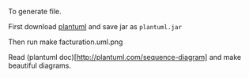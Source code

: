 To generate file.

First download [plantuml](https://sourceforge.net/projects/plantuml/files/latest/download) and save jar as `plantuml.jar`

Then run
	make facturation.uml.png

Read (plantuml doc)[http://plantuml.com/sequence-diagram] and make beautiful diagrams.
